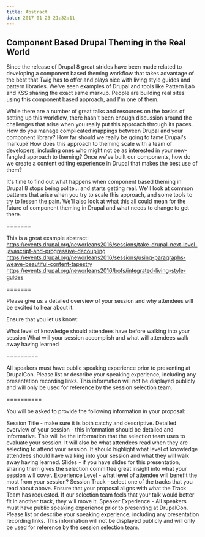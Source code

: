 ```yaml
---
title: Abstract
date: 2017-01-23 21:32:11
---
```


## Component Based Drupal Theming in the Real World

Since the release of Drupal 8 great strides have been made related to developing a component based theming workflow that takes advantage of the best that Twig has to offer and plays nice with living style guides and pattern libraries. We've seen examples of Drupal and tools like Pattern Lab and KSS sharing the exact same markup. People are building real sites using this component based approach, and I'm one of them.

While there are a number of great talks and resources on the basics of setting up this workflow, there hasn't been enough discussion around the challenges that arise when you really put this approach through its paces. How do you manage complicated mappings between Drupal and your component library?  How far should we really be going to tame Drupal's markup?  How does this approach to theming scale with a team of developers, including ones who might not be as interested in your new-fangled approach to theming? Once we've built our components, how do we create a content editing experience in Drupal that makes the best use of them?

It's time to find out what happens when component based theming in Drupal 8 stops being polite... and starts getting real.  We'll look at common patterns that arise when you try to scale this approach, and some tools to try to lessen the pain. We'll also look at what this all could mean for the future of component theming in Drupal and what needs to change to get there.  

=======

This is a great example abstract: https://events.drupal.org/neworleans2016/sessions/take-drupal-next-level-javascript-and-progressive-decoupling
https://events.drupal.org/neworleans2016/sessions/using-paragraphs-weave-beautiful-content-tapestry
https://events.drupal.org/neworleans2016/bofs/integrated-living-style-guides

=======

Please give us a detailed overview of your session and why attendees will be excited to hear about it.  

Ensure that you let us know:

What level of knowledge should attendees have before walking into your session
What will your session accomplish and what will attendees walk away having learned

=========

All speakers must have public speaking experience prior to presenting at DrupalCon. Please list or describe your speaking experience, including any presentation recording links. This information will not be displayed publicly and will only be used for reference by the session selection team.

==========

You will be asked to provide the following information in your proposal:

Session Title - make sure it is both catchy and descriptive.
Detailed overview of your session - this information should be detailed and informative.  This will be the information that the selection team uses to evaluate your session. It will also be what attendees read when they are selecting to attend your session. It should highlight what level of knowledge attendees should have walking into your session and what they will walk away having learned.
Slides - if you have slides for this presentation, sharing them gives the selection committee great insight into what your session will cover.
Experience Level - what level of attendee will benefit the most from your session?
Session Track - select one of the tracks that you read about above. Ensure that your proposal aligns with what the Track Team has requested. If our selection team feels that your talk would better fit in another track, they will move it.
Speaker Experience - All speakers must have public speaking experience prior to presenting at DrupalCon. Please list or describe your speaking experience, including any presentation recording links. This information will not be displayed publicly and will only be used for reference by the session selection team.